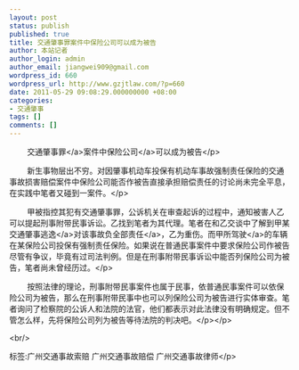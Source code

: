 ```yaml
---
layout: post
status: publish
published: true
title: 交通肇事罪案件中保险公司可以成为被告
author: 本站记者
author_login: admin
author_email: jiangwei909@gmail.com
wordpress_id: 660
wordpress_url: http://www.gzjtlaw.com/?p=660
date: 2011-05-29 09:08:29.000000000 +08:00
categories:
- 交通肇事
tags: []
comments: []
---
```

<p><p>　　 <a>交通肇事罪<&#47;a>案件中<a>保险公司<&#47;a>可以成为被告<&#47;p><p>　　 新生事物层出不穷。对因肇事机动车投保有机动车事故强制责任保险的交通事故损害赔偿案件中保险公司能否作被告直接承担赔偿责任的讨论尚未完全平息，在实践中笔者又碰到一案件。<&#47;p><br><p>　　 甲被指控其犯有交通肇事罪，公诉机关在审查起诉的过程中，通知被害人乙可以提起刑事附带民事诉讼。乙找到笔者为其代理。笔者在和乙交谈中了解到甲某交通<a>肇事逃逸<&#47;a>对该事故负<a>全部责任<&#47;a>，乙为重伤。而甲所<a>驾驶<&#47;a>的车辆在某保险公司投保有强制责任保险。如果说在普通民事案件中要求保险公司作被告尽管有争议，毕竟有过司法判例。但是在刑事附带民事诉讼中能否列保险公司为被告，笔者尚未曾经历过。<&#47;p><br><p>　　 按照法律的理论，刑事附带民事案件也属于民事，依普通民事案件可以依保险公司为被告，那么在刑事附带民事中也可以列保险公司为被告进行实体审查。笔者询问了检察院的公诉人和法院的法官，他们都表示对此法律没有明确规定。但不管怎么样，先将保险公司列为被告等待法院的判决吧。<&#47;p><&#47;p><br&#47;><p>标签:广州交通事故索赔 广州交通事故赔偿 广州交通事故律师<&#47;p>
